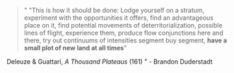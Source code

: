 > " "This is how it should be done: Lodge yourself on a stratum, experiment
> with the opportunities it offers, find an advantageous place on it, find
> potential movements of deterritorialization, possible lines of flight,
> experience them, produce flow conjunctions here and there, try out
> continuums of intensities segment buy segment, **have a small plot of new
> land at all times**"
 
 Deleuze & Guattari, *A Thousand Plateaus* (161) " - Brandon Duderstadt
